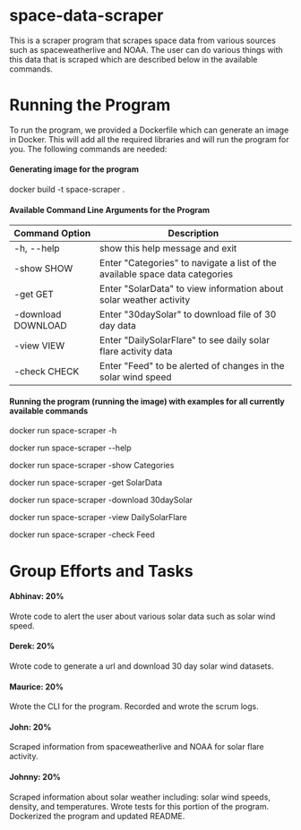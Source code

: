 # space-data-scraper
This is a scraper program that scrapes space data from various sources
such as spaceweatherlive and NOAA. The user can do various things with this data that
is scraped which are described below in the available commands.

# Running the Program
To run the program, we provided a Dockerfile which can generate an image in Docker. This will
add all the required libraries and will run the program for you. The following commands are needed:

#### Generating image for the program
docker build -t space-scraper .

#### Available Command Line Arguments for the Program
| Command Option | Description
|---| --- |
| -h, --help | show this help message and exit |
|  -show SHOW |    Enter "Categories" to navigate a list of the available space data categories |
|-get GET      |      Enter "SolarData" to view information about solar weather activity |
|  -download DOWNLOAD | Enter "30daySolar" to download file of 30 day data |
|  -view VIEW    |      Enter "DailySolarFlare" to see daily solar flare activity data |
|  -check CHECK   |     Enter "Feed" to be alerted of changes in the solar wind speed |

#### Running the program (running the image) with examples for all currently available commands
docker run space-scraper -h 

docker run space-scraper --help 

docker run space-scraper -show Categories 

docker run space-scraper -get SolarData 

docker run space-scraper -download 30daySolar 

docker run space-scraper -view DailySolarFlare

docker run space-scraper -check Feed


# Group Efforts and Tasks
#### Abhinav: 20%
Wrote code to alert the user about various solar data such as solar wind speed.
#### Derek: 20%
Wrote code to generate a url and download 30 day solar wind datasets.
#### Maurice: 20%
Wrote the CLI for the program. Recorded and wrote the scrum logs.
#### John: 20%
Scraped information from spaceweatherlive and NOAA for solar flare activity.
#### Johnny: 20% 
Scraped information about solar weather including: solar wind speeds, density, and temperatures. 
Wrote tests for this portion of the program.
Dockerized the program and updated README.

